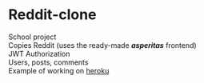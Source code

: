 # Reddit-clone
School project  
Copies Reddit (uses the ready-made ___asperitas___ frontend)  
JWT Authorization  
Users, posts, comments  
Example of working on [heroku](https://asperitas-clone.herokuapp.com)
